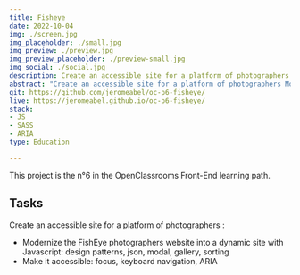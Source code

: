 ```yaml
---
title: Fisheye
date: 2022-10-04
img: ./screen.jpg
img_placeholder: ./small.jpg
img_preview: ./preview.jpg
img_preview_placeholder: ./preview-small.jpg
img_social: ./social.jpg
description: Create an accessible site for a platform of photographers
abstract: "Create an accessible site for a platform of photographers Modernize the FishEye photographers website into a dynamic site with Javascript design patterns, json, modal, gallery, sorting. Make it accessible: focus, keyboard navigation, ARIA"
git: https://github.com/jeromeabel/oc-p6-fisheye/
live: https://jeromeabel.github.io/oc-p6-fisheye/
stack: 
- JS
- SASS
- ARIA
type: Education

---
```


This project is the n°6 in the OpenClassrooms Front-End learning path.

## Tasks

Create an accessible site for a platform of photographers :

- Modernize the FishEye photographers website into a dynamic site with Javascript: design patterns, json, modal, gallery, sorting
- Make it accessible: focus, keyboard navigation, ARIA
